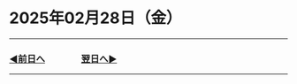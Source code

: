# 2025年02月28日（金）

---

### [◀️前日へ](https://github.com/yuasys/chatty-journal/blob/main/2025/02/2025-02-27.md)&emsp;&emsp;&emsp;&emsp;[翌日へ▶️](https://github.com/yuasys/chatty-journal/blob/main/2025/03/2025-03-01.md)

---
